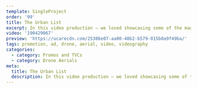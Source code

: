 ```yaml
---
template: SingleProject
order: '99'
title: The Urban List
excerpt: In this video production – we loved showcasing some of the magical walks an scenery so close to the Gold Coast. One of many projects we have worked on for The Urban List.
video: '190429067'
preview: 'https://ucarecdn.com/25386e07-aa00-48b2-b579-015b0a9f49ba/'
tags: promotion, ad, drone, aerial, video, videography
categories:
  - category: Promos and TVCs
  - category: Drone Aerials
meta:
  title: The Urban List
  description: In this video production – we loved showcasing some of the magical walks an scenery so close to the Gold Coast. One of many projects we have worked on for The Urban List.
---
```

